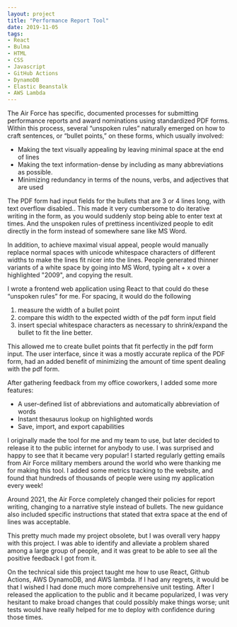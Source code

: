 ```yaml
---
layout: project
title: "Performance Report Tool"
date: 2019-11-05
tags:
- React
- Bulma
- HTML
- CSS
- Javascript
- GitHub Actions
- DynamoDB
- Elastic Beanstalk
- AWS Lambda
---
```


The Air Force has specific, documented processes for submitting performance reports and award nominations using standardized PDF forms. Within this process, several “unspoken rules” naturally emerged on how to craft sentences, or “bullet points,” on these forms, which usually involved:

- Making the text visually appealing by leaving minimal space at the end of lines
- Making the text information-dense by including as many abbreviations as possible. 
- Minimizing redundancy in terms of the nouns, verbs, and adjectives that are used

The PDF form had input fields for the bullets that are 3 or 4 lines long, with text overflow disabled.. This made it very cumbersome to do iterative writing in the form, as you would suddenly stop being able to enter text at times. And the unspoken rules of prettiness incentivized people to edit directly in the form instead of somewhere sane like MS Word.

In addition, to achieve maximal visual appeal, people would manually replace normal spaces with unicode whitespace characters of different widths to make the lines fit nicer into the lines. People generated thinner variants of a white space by going into MS Word, typing alt + x over a highlighted "2009", and copying the result.

I wrote a frontend web application using React to that could do these “unspoken rules” for me. For spacing, it would do the following

1. measure the width of a bullet point
2. compare this width to the expected width of the pdf form input field
3. insert special whitespace characters as necessary to shrink/expand the bullet to fit the line better. 

This allowed me to create bullet points that fit perfectly in the pdf form input. The user interface, since it was a mostly accurate replica of the PDF form, had an added benefit of minimizing the amount of time spent dealing with the pdf form. 

After gathering feedback from my office coworkers, I added some more features: 

- A user-defined list of abbreviations and automatically abbreviation of words
- Instant thesaurus lookup on highlighted words
- Save, import, and export capabilities

I originally made the tool for me and my team to use, but later decided to release it to the public internet for anybody to use. I was surprised and happy to see that it became very popular! I started regularly getting emails from Air Force military members around the world who were thanking me for making this tool. I added some metrics tracking to the website, and found that hundreds of thousands of people were using my application every week!

Around 2021, the Air Force completely changed their policies for report writing, changing to a narrative style instead of bullets. The new guidance also included specific instructions that stated that extra space at the end of lines was acceptable. 

This pretty much made my project obsolete, but I was overall very happy with this project. I was able to identify and alleviate a problem shared among a large group of people, and it was great to be able to see all the positive feedback I got from it. 

On the technical side this project taught me how to use React, Github Actions, AWS DynamoDB, and AWS lambda. If I had any regrets, it would be that I wished I had done much more comprehensive unit testing. After I released the application to the public and it became popularized, I was very hesitant to make broad changes that could possibly make things worse; unit tests would have really helped for me to deploy with confidence during those times.